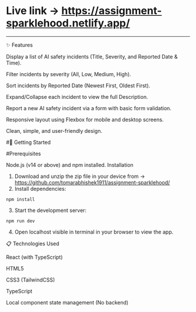 # Live link -> https://assignment-sparklehood.netlify.app/
-----------------------------------------------------------------------------------------------------------------------------------------------------------------------------------------------------------------------

✨ Features

Display a list of AI safety incidents (Title, Severity, and Reported Date & Time).

Filter incidents by severity (All, Low, Medium, High).

Sort incidents by Reported Date (Newest First, Oldest First).

Expand/Collapse each incident to view the full Description.

Report a new AI safety incident via a form with basic form validation.

Responsive layout using Flexbox for mobile and desktop screens.

Clean, simple, and user-friendly design.


#🚀 Getting Started

#Prerequisites

Node.js (v14 or above) and npm installed.
Installation
1. Download and unzip the zip file in your device from -> https://github.com/tomarabhishek1911/assignment-sparklehood/
2. Install dependencies:
```
npm install
```

3. Start the development server:
```
npm run dev
```

4. Open localhost visible in terminal in your browser to view the app.

📋 Technologies Used

React (with TypeScript)

HTML5

CSS3 (TailwindCSS)

TypeScript

Local component state management (No backend)
